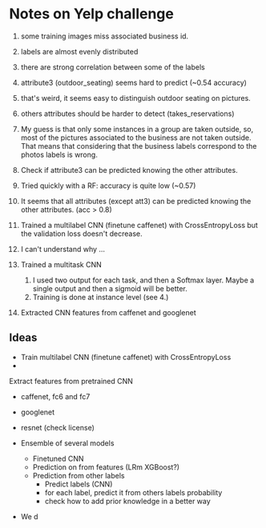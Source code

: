 # Notes on Yelp challenge

1. some training images miss associated business id.
2. labels are almost evenly distributed
3. there are strong correlation between some of the labels

4. attribute3 (outdoor_seating) seems hard to predict (~0.54 accuracy)
  1. that's weird, it seems easy to distinguish outdoor seating on pictures.
  2. others attributes should be harder to detect (takes_reservations)
  3. My guess is that only some instances in a group are taken outside, so, most of the pictures associated to the business are not taken outside.
  That means that considering that the business labels correspond to the photos labels is wrong.
  
6. Check if attribute3 can be predicted knowing the other attributes.
  1. Tried quickly with a RF: accuracy is quite low (~0.57)
  
7. It seems that all attributes (except att3) can be predicted knowing the other attributes. (acc > 0.8)

8. Trained a multilabel CNN (finetune caffenet) with CrossEntropyLoss but the validation loss doesn't decrease.
  1. I can't understand why ...
  
9. Trained a multitask CNN
   1. I used two output for each task, and then a Softmax layer. Maybe a single output and then a sigmoid will be better.
   2. Training is done at instance level (see 4.)
   
10. Extracted CNN features from caffenet and googlenet
   




## Ideas
* Train multilabel CNN (finetune caffenet) with CrossEntropyLoss
* 
Extract features from pretrained CNN
  * caffenet, fc6 and fc7
  * googlenet
  * resnet (check license)
  
* Ensemble of several models
  * Finetuned CNN
  * Prediction on from features (LRm XGBoost?)
  * Prediction from other labels
    * Predict labels (CNN)
    * for each label, predict it from others labels probability
    * check how to add prior knowledge in a better way
    
* We d